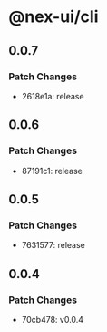 # @nex-ui/cli

## 0.0.7

### Patch Changes

- 2618e1a: release

## 0.0.6

### Patch Changes

- 87191c1: release

## 0.0.5

### Patch Changes

- 7631577: release

## 0.0.4

### Patch Changes

- 70cb478: v0.0.4
